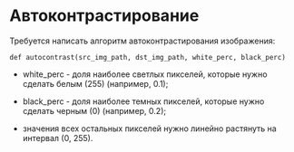 # Автоконтрастирование

Требуется написать алгоритм автоконтрастирования изображения:

```
def autocontrast(src_img_path, dst_img_path, white_perc, black_perc)
```

* white_perc - доля наиболее светлых пикселей, которые нужно
  сделать белым (255) (например, 0.1);

* black_perc - доля наиболее темных пикселей, которые нужно
  сделать черным (0) (например, 0.2);

* значения всех остальных пикселей нужно линейно растянуть
  на интервал (0, 255).
